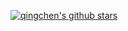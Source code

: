 
[![qingchen's github stars](https://github-readme-stars.vercel.app/api?username=JOYCEQL)](https://github.com/JOYCEQL/github-readme-stars)
